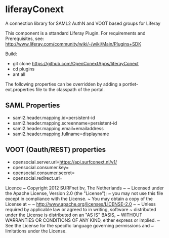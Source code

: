 liferayConext
=============

A connection library for SAML2 AuthN and VOOT based groups for Liferay

This component is a sttandard Liferay Plugin. 
For requirements and Prerequisites, see: http://www.liferay.com/community/wiki/-/wiki/Main/Plugins+SDK

Build:
* git clone https://github.com/OpenConextApps/liferayConext
* cd plugins
* ant all

The following properties can be overridden by adding a portlet-ext.properties file to the classpath of the portal.

## SAML Properties
* saml2.header.mapping.id=persistent-id
* saml2.header.mapping.screenname=persistent-id
* saml2.header.mapping.email=emailaddress
* saml2.header.mapping.fullname=displayname

## VOOT (Oauth/REST) properties
* opensocial.server.url=https://api.surfconext.nl/v1/
* opensocial.consumer.key=
* opensocial.consumer.secret=
* opensocial.redirect.url=


Licence
  ~ Copyright 2012 SURFnet bv, The Netherlands
  ~
  ~ Licensed under the Apache License, Version 2.0 (the "License");
  ~ you may not use this file except in compliance with the License.
  ~ You may obtain a copy of the License at
  ~
  ~ http://www.apache.org/licenses/LICENSE-2.0
  ~
  ~ Unless required by applicable law or agreed to in writing, software
  ~ distributed under the License is distributed on an "AS IS" BASIS,
  ~ WITHOUT WARRANTIES OR CONDITIONS OF ANY KIND, either express or implied.
  ~ See the License for the specific language governing permissions and
  ~ limitations under the License.
